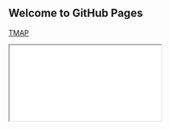 ## Welcome to GitHub Pages

[TMAP](https://atfrank.github.io/SampleDock/sample_dock_tmap_1.html)


<div  markdown="1">
    <iframe src="./sample_dock_tmap_1.html" title="UMAP of Latent Space"></iframe> 
</div>
